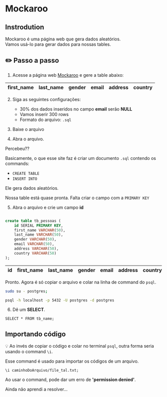 # Mockaroo

## Instrodution
Mockaroo é uma página web que gera dados aleatórios. <br>
Vamos usá-lo para gerar dados para nossas tables.


## :pencil2: Passo a passo

1. Acesse a página web [Mockaroo](https://www.mockaroo.com/) e gere a table abaixo:



| first_name | last_name | gender | email | address | country |
| :---       | :---      | :---   | :---  | :---    | :---    |


2. Siga as seguintes configurações:

    * 30% dos dados inseridos no campo **email** serão **NULL**
    * Vamos inserir 300 rows
    * Formato do arquivo: `.sql`



3. Baixe o arquivo

4. Abra o arquivo.

Percebeu??

Basicamente, o que esse site faz é criar um documento `.sql` contendo os commands:

* `CREATE TABLE`
* `INSERT INTO`

Ele gera dados aleatórios.

Nossa table está quase pronta. Falta criar o campo com a `PRIMARY KEY`

5. Abra o arquivo e crie um campo **id**


```sql

create table tb_pessoas (
	id SERIAL PRIMARY KEY,
	first_name VARCHAR(50),
	last_name VARCHAR(50),
	gender VARCHAR(50),
	email VARCHAR(50),
	address VARCHAR(50),
	country VARCHAR(50)
);
```

| id   |first_name | last_name | gender | email | address | country |
| :--- |:---       | :---      | :---   | :---  | :---    | :---    |

Pronto. Agora é só copiar o arquivo e colar na linha de command do `psql`.

```bash
sudo su - postgres;
```

```bash
psql -h localhost -p 5432 -U postgres -d postgres
```


6. Dê um **SELECT**.

```postgresql
SELECT * FROM tb_name;
```


## Importando código

:bulb: Ao invés de copiar o código e colar no terminal `psql`, outra forma seria usando o command `\i`.


Esse command é usado para importar os códigos de um arquivo.

```postgresql
\i caminhoDoArquivo/file_tal.txt;
```

Ao usar o command, pode dar um erro de **'permission denied'**. 

Ainda não aprendi a resolver...
